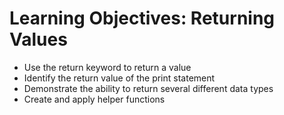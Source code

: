 # Learning Objectives: Returning Values
- Use the return keyword to return a value
- Identify the return value of the print statement
- Demonstrate the ability to return several different data types
- Create and apply helper functions